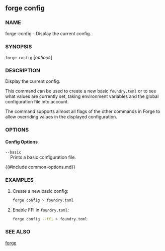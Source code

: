 ## forge config

### NAME

forge-config - Display the current config.

### SYNOPSIS

``forge config`` [*options*]

### DESCRIPTION

Display the current config.

This command can be used to create a new basic `foundry.toml` or to see
what values are currently set, taking environment variables and the global
configuration file into account.

The command supports almost all flags of the other commands in Forge to allow
overriding values in the displayed configuration.

### OPTIONS

#### Config Options

`--basic`  
&nbsp;&nbsp;&nbsp;&nbsp;Prints a basic configuration file.

{{#include common-options.md}}

### EXAMPLES

1. Create a new basic config:
    ```sh
    forge config > foundry.toml
    ```

2. Enable FFI in `foundry.toml`:
    ```sh
    forge config --ffi > foundry.toml
    ```

### SEE ALSO

[forge](./forge.md)
